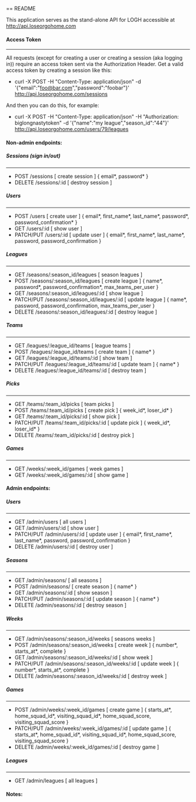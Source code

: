 == README

This application serves as the stand-alone API for LOGH accessible at http://api.loseorgohome.com

#### Access Token
---

All requests (except for creating a user or creating a session (aka logging in)) require an access token sent via the Authorization Header. Get a valid access token by creating a session like this:

- curl -X POST -H "Content-Type: application/json" -d '{"email":"foo@bar.com","password":"foobar"}' http://api.loseorgohome.com/sessions

And then you can do this, for example:

- curl -X POST -H "Content-Type: application/json" -H "Authorization: biglongnastytoken" -d '{"name":"my league","season_id":"44"}' http://api.loseorgohome.com/users/79/leagues

#### Non-admin endpoints:

##### Sessions (sign in/out)
---
* POST        /sessions                                   [ create session ] { email*, password* }
* DELETE      /sessions/:id                               [ destroy session ]

##### Users
---
* POST        /users                                       [ create user ] { email*, first_name*, last_name*, password*, password_confirmation* }
* GET         /users/:id                                   [ show user ]
* PATCH/PUT   /users/:id                                   [ update user ] { email*, first_name*, last_name*, password, password_confirmation }

##### Leagues
---
* GET         /seasons/:season_id/leagues                   [ season leagues ]
* POST        /seasons/:season_id/leagues                   [ create league ] { name*, password*, password_confirmation*, max_teams_per_user }
* GET         /seasons/:season_id/leagues/:id               [ show league ]
* PATCH/PUT   /seasons/:season_id/leagues/:id               [ update league ] { name*, password, password_confirmation, max_teams_per_user }
* DELETE      /seasons/:season_id/leagues/:id               [ destroy league ]

##### Teams
---
* GET         /leagues/:league_id/teams                     [ league teams ]
* POST        /leagues/:league_id/teams                     [ create team ] { name* }
* GET         /leagues/:league_id/teams/:id                 [ show team ]
* PATCH/PUT   /leagues/:league_id/teams/:id                 [ update team ] { name* }
* DELETE      /leagues/:league_id/teams/:id                 [ destroy team ]

##### Picks
---
* GET         /teams/:team_id/picks                         [ team picks ]
* POST        /teams/:team_id/picks                         [ create pick ] { week_id*, loser_id* }
* GET         /teams/:team_id/picks/:id                     [ show pick ]
* PATCH/PUT   /teams/:team_id/picks/:id                     [ update pick ] { week_id*, loser_id* }
* DELETE      /teams/:team_id/picks/:id                     [ destroy pick ]

##### Games
---
* GET         /weeks/:week_id/games                         [ week games ]
* GET         /weeks/:week_id/games/:id                     [ show game ]

#### Admin endpoints:

##### Users
---
* GET         /admin/users                                  [ all users ]
* GET         /admin/users/:id                              [ show user ]
* PATCH/PUT   /admin/users/:id                              [ update user ] { email*, first_name*, last_name*, password, password_confirmation }
* DELETE      /admin/users/:id                              [ destroy user ]

##### Seasons
---
* GET         /admin/seasons/                               [ all seasons ]
* POST        /admin/seasons/                               [ create season ] { name* }
* GET         /admin/seasons/:id                            [ show season ]
* PATCH/PUT   /admin/seasons/:id                            [ update season ] { name* }
* DELETE      /admin/seasons/:id                            [ destroy season ]


##### Weeks
---
* GET         /admin/seasons/:season_id/weeks               [ seasons weeks ]
* POST        /admin/seasons/:season_id/weeks               [ create week ] { number*, starts_at*, complete }
* GET         /admin/seasons/:season_id/weeks/:id           [ show week ]
* PATCH/PUT   /admin/seasons/:season_id/weeks/:id           [ update week ] { number*, starts_at*, complete }
* DELETE      /admin/seasons/:season_id/weeks/:id           [ destroy week ]

##### Games
---
* POST        /admin/weeks/:week_id/games                   [ create game ] { starts_at*, home_squad_id*, visiting_squad_id*, home_squad_score, visiting_squad_score }
* PATCH/PUT   /admin/weeks/:week_id/games/:id               [ update game ] { starts_at*, home_squad_id*, visiting_squad_id*, home_squad_score, visiting_squad_score }
* DELETE      /admin/weeks/:week_id/games/:id               [ destroy game ]

##### Leagues
---
* GET        /admin/leagues                                 [ all leagues ]


#### Notes:


